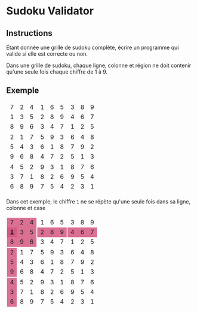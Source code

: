 # Sudoku Validator

## Instructions

Étant donnée une grille de sudoku complète, écrire un programme qui valide si elle est correcte ou non.

Dans une grille de sudoku, chaque ligne, colonne et région ne doit contenir qu'une seule fois chaque chiffre de 1 à 9.

## Exemple

<style>
    .grid thead {
        display: none;
    }
    .grid tbody {
        border: solid white 2px;
    }
    .grid tr:nth-child(3n+1) {
        border-top: solid white 2px;
    }
    .grid tr td:nth-child(3n+1) { 
        border-left: solid white 2px;
    }

    .solution tr:nth-child(2) {
        background-color: palevioletred;
    }
    .solution tr td:nth-child(1) {
        background-color: palevioletred;
    }
    .solution tr:nth-child(-n + 3) td:nth-child(-n + 3) {
        background-color: palevioletred;
    }
    .solution tr:nth-child(2) td:nth-child(1) {
        font-weight: bold;
        text-decoration: underline;
        background-color: #d55a83;
    }
</style>

<div class="grid">

|   |   |   |   |   |   |   |   |   |
|---|---|---|---|---|---|---|---|---|
| 7 | 2 | 4 | 1 | 6 | 5 | 3 | 8 | 9 |
| 1 | 3 | 5 | 2 | 8 | 9 | 4 | 6 | 7 |
| 8 | 9 | 6 | 3 | 4 | 7 | 1 | 2 | 5 |
| 2 | 1 | 7 | 5 | 9 | 3 | 6 | 4 | 8 |
| 5 | 4 | 3 | 6 | 1 | 8 | 7 | 9 | 2 |
| 9 | 6 | 8 | 4 | 7 | 2 | 5 | 1 | 3 |
| 4 | 5 | 2 | 9 | 3 | 1 | 8 | 7 | 6 |
| 3 | 7 | 1 | 8 | 2 | 6 | 9 | 5 | 4 |
| 6 | 8 | 9 | 7 | 5 | 4 | 2 | 3 | 1 |

</div>

Dans cet exemple, le chiffre `1` ne se répète qu'une seule fois dans sa ligne, colonne et case
<div class="grid solution">

|   |   |   |   |   |   |   |   |   |
|---|---|---|---|---|---|---|---|---|
| 7 | 2 | 4 | 1 | 6 | 5 | 3 | 8 | 9 |
| 1 | 3 | 5 | 2 | 8 | 9 | 4 | 6 | 7 |
| 8 | 9 | 6 | 3 | 4 | 7 | 1 | 2 | 5 |
| 2 | 1 | 7 | 5 | 9 | 3 | 6 | 4 | 8 |
| 5 | 4 | 3 | 6 | 1 | 8 | 7 | 9 | 2 |
| 9 | 6 | 8 | 4 | 7 | 2 | 5 | 1 | 3 |
| 4 | 5 | 2 | 9 | 3 | 1 | 8 | 7 | 6 |
| 3 | 7 | 1 | 8 | 2 | 6 | 9 | 5 | 4 |
| 6 | 8 | 9 | 7 | 5 | 4 | 2 | 3 | 1 |

</div>
